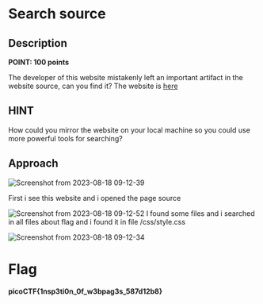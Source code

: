 # Search source

## Description

**POINT: 100 points**

The developer of this website mistakenly left an important artifact in the website source, can you find it? The website is [here](http://saturn.picoctf.net:65086/)

## HINT

How could you mirror the website on your local machine so you could use more powerful tools for searching?

## Approach

![Screenshot from 2023-08-18 09-12-39](https://github.com/MohammedHawary/Web-Penetration/assets/94152045/db8c3b1d-591e-46d7-9b71-4e3973e2ae29)

First i see this website and i opened the page source 

![Screenshot from 2023-08-18 09-12-52](https://github.com/MohammedHawary/Web-Penetration/assets/94152045/1e7a1b2a-aa24-488c-b4ba-d1fad7fb3f36)
I found some files and i searched in all files about flag and i found it in file /css/style.css

![Screenshot from 2023-08-18 09-12-34](https://github.com/MohammedHawary/Web-Penetration/assets/94152045/1c8ab642-0825-4218-ad5c-4e93d0e4224b)

# Flag

**picoCTF{1nsp3ti0n_0f_w3bpag3s_587d12b8}**
